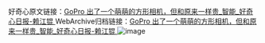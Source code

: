 好奇心原文链接：[GoPro 出了一个萌萌的方形相机，但和原来一样贵_智能_好奇心日报-赖江锟 ](https://www.qdaily.com/articles/11742.html)
WebArchive归档链接：[GoPro 出了一个萌萌的方形相机，但和原来一样贵_智能_好奇心日报-赖江锟 ](http://web.archive.org/web/20160502181545/http://www.qdaily.com/articles/11742.html)
![image](http://ww3.sinaimg.cn/large/007d5XDply1g3waks0xg3j30u03szb29)
